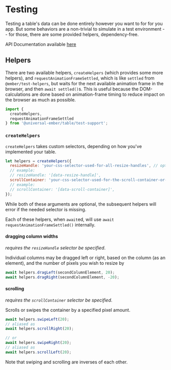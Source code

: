 # Testing

Testing a table's data can be done entirely however you want to for for you app.
But some behaviors are a non-trivial to simulate in a test environment -- for those, there are some provided helpers, dependency-free.

API Documentation available [here][api-docs]

[api-docs]: /api/modules/test_support


## Helpers

There are two available helpers, `createHelpers` (which provides some more helpers), and `requestAnimationFrameSettled`, which is like `settled` from `@ember/test-helpers`, but waits for the next available animation frame in the browser,
and then `await settled()`s. This is useful because the DOM-calculations are done based on animation-frame timing
to reduce impact on the browser as much as possible.

```js
import {
  createHelpers,
  requestAnimationFrameSettled
} from '@universal-ember/table/test-support';

```

### `createHelpers`

`createHelpers` takes custom selectors, depending on how you've implemented your table.


```js
let helpers = createHelpers({
  resizeHandle: 'your-css-selector-used-for-all-resize-handles', // optional
  // example:
  // resizeHandle: '[data-resize-handle]',
  scrollContainer: 'your-css-selector-used-for-the-scroll-container-or-wrapping-div', // optional
  // example:
  // scrollContainer: '[data-scroll-container]',
});
```


While both of these arguments are optional, the subsequent helpers will error if the needed selector is missing.

Each of these helpers, when `await`ed, will use `await requestAnimationFrameSettled()` internally.

#### dragging column widths

_requires the `resizeHandle` selector be specified_.

Individual columns may be dragged left or right, based on the column (as an element), and the number of pixels you wish to resize by

```js
await helpers.dragLeft(secondColumnElement, 20);
await helpers.dragRight(secondColumnElement, -20);
```

#### scrolling

_requires the `scrollContainer` selector be specified_.

Scrolls or swipes the container by a specified pixel amount.

```js
await helpers.swipeLeft(20);
// aliased as
await helpers.scrollRight(20);

// or
await helpers.swipeRight(20);
// aliased as
await helpers.scrollLeft(20);
```

Note that swiping and scrolling are inverses of each other.
